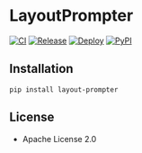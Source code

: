 # LayoutPrompter

[![CI](https://github.com/creative-graphic-design/layout-prompter/actions/workflows/ci.yaml/badge.svg)](https://github.com/creative-graphic-design/layout-prompter/actions/workflows/ci.yaml)
[![Release](https://github.com/creative-graphic-design/layout-prompter/actions/workflows/release.yaml/badge.svg)](https://github.com/creative-graphic-design/layout-prompter/actions/workflows/release.yaml)
[![Deploy](https://github.com/creative-graphic-design/layout-prompter/actions/workflows/deploy.yaml/badge.svg)](https://github.com/creative-graphic-design/layout-prompter/actions/workflows/deploy.yaml)
[![PyPI](https://img.shields.io/pypi/v/layout-prompter.svg)](https://pypi.python.org/pypi/layout-prompter)

## Installation

```shell
pip install layout-prompter
```

## License

- Apache License 2.0

